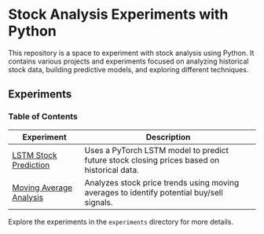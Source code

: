 # Stock Analysis Experiments with Python

This repository is a space to experiment with stock analysis using Python. It contains various projects and experiments focused on analyzing historical stock data, building predictive models, and exploring different techniques.

## Experiments

### Table of Contents

| Experiment | Description |
|------------|-------------|
| [LSTM Stock Prediction](experiments/lstm_stock_prediction.py) | Uses a PyTorch LSTM model to predict future stock closing prices based on historical data. |
| [Moving Average Analysis](experiments/moving_average_analysis.py) | Analyzes stock price trends using moving averages to identify potential buy/sell signals. |

Explore the experiments in the `experiments` directory for more details.